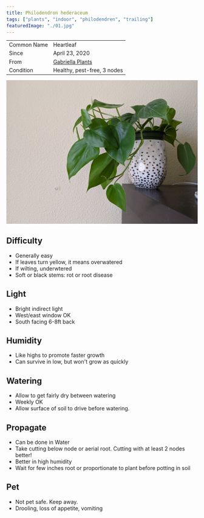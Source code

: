 ```yaml
---
title: Philodendron hederaceum
tags: ["plants", "indoor", "philodendren", "trailing"]
featuredImage: "./01.jpg"
---
```


|             |                                                      |
| ----------- | ---------------------------------------------------- |
| Common Name | Heartleaf                                            |
| Since       | April 23, 2020                                       |
| From        | [Gabriella Plants](https://www.gabriellaplants.com/) |
| Condition   | Healthy, pest-free, 3 nodes                          |

![Heartleaf](./01.jpg)

## Difficulty

- Generally easy
- If leaves turn yellow, it means overwatered
- If wilting, underwtered
- Soft or black stems: rot or root disease

## Light

- Bright indirect light
- West/east window OK
- South facing 6-8ft back

## Humidity

- Like highs to promote faster growth
- Can survive in low, but won't grow as quickly

## Watering

- Allow to get fairly dry between watering
- Weekly OK
- Allow surface of soil to drive before watering.

## Propagate

- Can be done in Water
- Take cutting below node or aerial root. Cutting with at least 2 nodes better!
- Better in high humidity
- Wait for few inches root or proportionate to plant before potting in soil

## Pet

- Not pet safe. Keep away.
- Drooling, loss of appetite, vomiting
